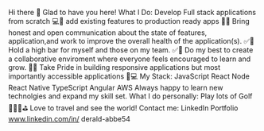 Hi there 👋 Glad to have you here!
What I Do:
Develop Full stack applications from scratch 💻📲
add existing features to production ready apps 👷‍🤩
Bring honest and open communication about the state of features, application,and work to improve the overall health of the application(s). ✅💯
Hold a high bar for myself and those on my team. ✅💯
Do my best to create a collaborative enviroment where everyone feels encouraged to learn and grow. 👥👥
Take Pride in building responsive applications but most importantly accessible applications 📲💻
My Stack:
JavaScript
React
Node
React Native
TypeScript
Angular
AWS
Always happy to learn new technolgies and expand my skill set.
What I do personally:
Play lots of Golf🏌🏼‍♂️⛳️
Love to travel and see the world!
Contact me:
LinkedIn Portfolio www.linkedin.com/in/
derald-abbe54



<!---
deraldabbe/deraldabbe is a ✨ special ✨ repository because its `README.md` (this file) appears on your GitHub profile.
You can click the Preview link to take a look at your changes.
--->
